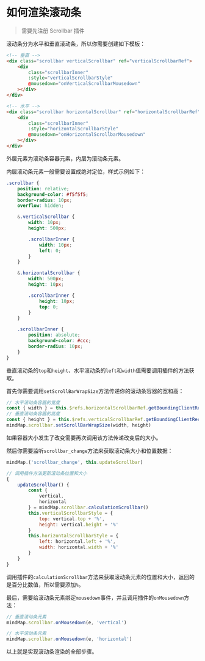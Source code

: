 # 如何渲染滚动条

> 需要先注册 Scrollbar 插件

滚动条分为水平和垂直滚动条，所以你需要创建如下模板：

```html
<!-- 垂直 -->
<div class="scrollbar verticalScrollbar" ref="verticalScrollbarRef">
    <div
        class="scrollbarInner"
        :style="verticalScrollbarStyle"
        @mousedown="onVerticalScrollbarMousedown"
    ></div>
</div>

<!-- 水平 -->
<div class="scrollbar horizontalScrollbar" ref="horizontalScrollbarRef">
    <div
        class="scrollbarInner"
        :style="horizontalScrollbarStyle"
        @mousedown="onHorizontalScrollbarMousedown"
    ></div>
</div>
```

外层元素为滚动条容器元素，内层为滚动条元素。

内层滚动条元素一般需要设置成绝对定位，样式示例如下：

```css
.scrollbar {
    position: relative;
    background-color: #f5f5f5;
    border-radius: 10px;
    overflow: hidden;

    &.verticalScrollbar {
        width: 10px;
        height: 500px;

        .scrollbarInner {
            width: 10px;
            left: 0;
        }
    }

    &.horizontalScrollbar {
        width: 500px;
        height: 10px;

        .scrollbarInner {
            height: 10px;
            top: 0;
        }
    }

    .scrollbarInner {
        position: absolute;
        background-color: #ccc;
        border-radius: 10px;
    }
}
```

垂直滚动条的`top`和`height`、水平滚动条的`left`和`width`值需要调用插件的方法获取。

首先你需要调用`setScrollBarWrapSize`方法传递你的滚动条容器的宽和高：

```js
// 水平滚动条容器的宽度
const { width } = this.$refs.horizontalScrollbarRef.getBoundingClientRect()
// 垂直滚动条容器的高度
const { height } = this.$refs.verticalScrollbarRef.getBoundingClientRect()
mindMap.scrollbar.setScrollBarWrapSize(width, height)
```

如果容器大小发生了改变需要再次调用该方法传递改变后的大小。

然后你需要监听`scrollbar_change`方法来获取滚动条大小和位置数据：

```js
mindMap.('scrollbar_change', this.updateScrollbar)

// 调用插件方法更新滚动条位置和大小
{
    updateScrollbar() {
        const {
            vertical,
            horizontal
        } = mindMap.scrollbar.calculationScrollbar()
        this.verticalScrollbarStyle = {
            top: vertical.top + '%',
            height: vertical.height + '%'
        }
        this.horizontalScrollbarStyle = {
            left: horizontal.left + '%',
            width: horizontal.width + '%'
        }
    }
}
```

调用插件的`calculationScrollbar`方法来获取滚动条元素的位置和大小，返回的是百分比数值，所以需要添加`%`。

最后，需要给滚动条元素绑定`mousedown`事件，并且调用插件的`onMousedown`方法：

```js
// 垂直滚动条元素
mindMap.scrollbar.onMousedown(e, 'vertical')

// 水平滚动条元素
mindMap.scrollbar.onMousedown(e, 'horizontal')
```

以上就是实现滚动条渲染的全部步骤。